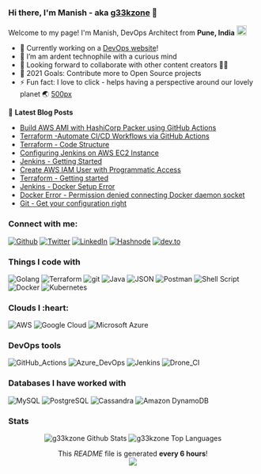 ### Hi there, I'm Manish - aka [g33kzone][github] 👋

Welcome to my page!
I'm Manish, DevOps Architect from <b>Pune, India</b> <img src="https://image.flaticon.com/icons/png/512/3909/3909444.png" width="20"/>

- 🔭 Currently working on a [DevOps website][website]!
- 🌱 I’m am ardent technophile with a curious mind
- 👯 Looking forward to collaborate with other content creators 🏃‍♂️
- 🥅 2021 Goals: Contribute more to Open Source projects
- ⚡ Fun fact: I love to click - helps having a perspective around our lovely planet 🌏 [500px] 

📕 **Latest Blog Posts**
<!-- BLOG-POST-LIST:START -->
- [Build AWS AMI with HashiCorp Packer using GitHub Actions](https://dev.to/g33kzone/build-aws-ami-with-hashicorp-packer-using-github-actions-5f86)
- [Terraform -Automate CI/CD Workflows via GitHub Actions](https://dev.to/g33kzone/terraform-automate-ci-cd-workflows-via-github-actions-307j)
- [Terraform - Code Structure](https://dev.to/g33kzone/terraform-code-structure-3nhj)
- [Configuring Jenkins on AWS EC2 Instance](https://dev.to/g33kzone/configuring-jenkins-on-aws-ec2-instance-3apl)
- [Jenkins - Getting Started](https://dev.to/g33kzone/jenkins-getting-started-43cd)
- [Create AWS IAM User with Programmatic Access](https://dev.to/g33kzone/create-aws-iam-user-with-programmatic-access-1g2k)
- [Terraform - Getting started](https://dev.to/g33kzone/terraform-getting-started-26d1)
- [Jenkins - Docker Setup Error](https://dev.to/g33kzone/jenkins-docker-setup-error-4f8)
- [Docker Error - Permission denied connecting Docker daemon socket](https://dev.to/g33kzone/docker-error-permission-denied-connecting-docker-daemon-socket-m20)
- [Git - Get your configuration right](https://dev.to/g33kzone/git-get-your-configuration-right-3ngf)
<!-- BLOG-POST-LIST:END -->

### Connect with me:

<p><a href="https://github.com/manish6385" target="_blank"><img alt="Github" src="https://img.shields.io/badge/GitHub-%2312100E.svg?&style=for-the-badge&logo=Github&logoColor=white" /></a> <a href="https://twitter.com/g33kzoneblog" target="_blank"><img alt="Twitter" src="https://img.shields.io/badge/twitter-%231DA1F2.svg?&style=for-the-badge&logo=twitter&logoColor=white" /></a> <a href="https://www.linkedin.com/in/manish-warang/" target="_blank"><img alt="LinkedIn" src="https://img.shields.io/badge/linkedin-%230077B5.svg?&style=for-the-badge&logo=linkedin&logoColor=white" /></a> <a href="https://hashnode.com/@manishwarang" target="_blank"><img alt="Hashnode" src="https://img.shields.io/badge/Hashnode-2962FF?style=for-the-badge&logo=hashnode&logoColor=white" /></a> <a href="https://dev.to/g33kzone" target="_blank"><img alt="dev.to" src="https://img.shields.io/badge/dev.to-0A0A0A?style=for-the-badge&logo=devdotto&logoColor=white" /></a>
</p>

<h3>Things I code with</h3>
<p>
  <img alt="Golang" src="https://img.shields.io/badge/Go-00ADD8?style=flat-square&logo=go&logoColor=white" />
  <img alt="Terraform" src="https://img.shields.io/badge/Terraform-%235835CC.svg?style=flat-square&logo=terraform&logoColor=white" />
  <img alt="git" src="https://img.shields.io/badge/-Git-F05032?style=flat-square&logo=git&logoColor=white" />
  <img alt="Java" src="https://img.shields.io/badge/Java-ED8B00?style=flat-square&logo=java&logoColor=white" />
  <img alt="JSON" src="https://img.shields.io/badge/json-5E5C5C?style=flat-square&logo=json&logoColor=white" />
  <img alt="Postman" src="https://img.shields.io/badge/Postman-FF6C37?style=flat-square&logo=Postman&logoColor=white" />
  <img alt="Shell Script" src="https://img.shields.io/badge/Shell_Script-121011?style=flat-square&logo=gnu-bash&logoColor=white" />
  <img alt="Docker" src="https://img.shields.io/badge/-Docker-46a2f1?style=flat-square&logo=docker&logoColor=white" />
  <img alt="Kubernetes" src="https://img.shields.io/badge/Kubernetes-326ce5.svg?&style=flat-square&logo=kubernetes&logoColor=white" />
</p>

<h3>Clouds I :heart:</h3>
<p>
  <img alt="AWS" src="https://img.shields.io/badge/Amazon AWS-{232F3E}?style=flat-square&logo=amazonaws&logoColor=white" />
  <img alt="Google Cloud" src="https://img.shields.io/badge/Google_Cloud-4285F4?style=flat-square&logo=google-cloud&logoColor=white" />
  <img alt="Microsoft Azure" src="https://img.shields.io/badge/Microsoft%20Azure-0089D6?style=flat-square&logo=microsoft-azure&logoColor=white" />
</p>

<h3>DevOps tools</h3>
<p>
  <img alt="GitHub_Actions" src="https://img.shields.io/badge/GitHub_Actions-2088FF?style=flat-square&logo=github-actions&logoColor=white" />
  <img alt="Azure_DevOps" src="https://img.shields.io/badge/Azure_DevOps-0078D7?style=flat-square&logo=azure-devops&logoColor=white" />
  <img alt="Jenkins" src="https://img.shields.io/badge/Jenkins-D24939?style=flat-square&logo=Jenkins&logoColor=white" />
  <img alt="Drone_CI" src="https://img.shields.io/badge/Drone_CI-212121?style=flat-square&logo=drone&logoColor=white" />
</p>

<h3>Databases I have worked with</h3>
<p>
  <img alt="MySQL" src="https://img.shields.io/badge/MySQL-00000F?style=flat-square&logo=mysql&logoColor=white" />
  <img alt="PostgreSQL" src="https://img.shields.io/badge/PostgreSQL-316192?style=flat-square&logo=postgresql&logoColor=white" />
  <img alt="Cassandra" src="https://img.shields.io/badge/Cassandra-1287B1?style=flat-square&logo=apache%20cassandra&logoColor=white" />
  <img alt="Amazon DynamoDB" src="https://img.shields.io/badge/Amazon%20DynamoDB-4053D6?style=flat-square&logo=Amazon%20DynamoDB&logoColor=white" />
</p>

<h3>Stats</h3>
<p align="center"><img alt="g33kzone Github Stats" src="https://github-readme-stats.vercel.app/api?username=manish6385&show_icons=true&hide_border=false" />
<img  alt="g33kzone Top Languages" src="https://github-readme-stats.vercel.app/api/top-langs/?username=manish6385&show_icons=true&hide_border=false" />
</p>

<p align="center">This <i>README</i> file is generated <b>every 6 hours</b>!</br><img src="https://github.com/manish6385/manish6385/actions/workflows/blog-post-workflow.yml/badge.svg" /></p>

[website]: https://www.g33kzone.com/
[twitter]: https://twitter.com/g33kzoneblog
[linkedin]: https://www.linkedin.com/in/manish-warang/
[500px]: https://500px.com/manish6385
[github]: https://github.com/g33kzone
